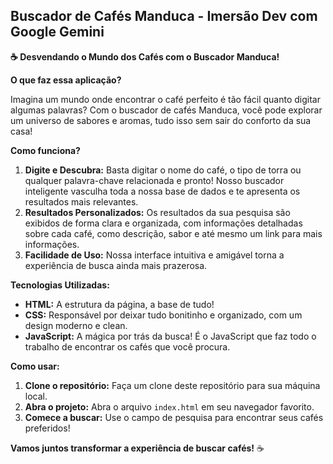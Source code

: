 ## Buscador de Cafés Manduca - Imersão Dev com Google Gemini

**☕ Desvendando o Mundo dos Cafés com o Buscador Manduca!**

**O que faz essa aplicação?**

Imagina um mundo onde encontrar o café perfeito é tão fácil quanto digitar algumas palavras? Com o buscador de cafés Manduca, você pode explorar um universo de sabores e aromas, tudo isso sem sair do conforto da sua casa! 

**Como funciona?**

1. **Digite e Descubra:** Basta digitar o nome do café, o tipo de torra ou qualquer palavra-chave relacionada e pronto! Nosso buscador inteligente vasculha toda a nossa base de dados e te apresenta os resultados mais relevantes.
2. **Resultados Personalizados:** Os resultados da sua pesquisa são exibidos de forma clara e organizada, com informações detalhadas sobre cada café, como descrição, sabor e até mesmo um link para mais informações.
3. **Facilidade de Uso:** Nossa interface intuitiva e amigável torna a experiência de busca ainda mais prazerosa.

**Tecnologias Utilizadas:**

* **HTML:** A estrutura da página, a base de tudo!
* **CSS:** Responsável por deixar tudo bonitinho e organizado, com um design moderno e clean.
* **JavaScript:** A mágica por trás da busca! É o JavaScript que faz todo o trabalho de encontrar os cafés que você procura.

**Como usar:**

1. **Clone o repositório:** Faça um clone deste repositório para sua máquina local.
2. **Abra o projeto:** Abra o arquivo `index.html` em seu navegador favorito.
3. **Comece a buscar:** Use o campo de pesquisa para encontrar seus cafés preferidos!


**Vamos juntos transformar a experiência de buscar cafés!** ☕
